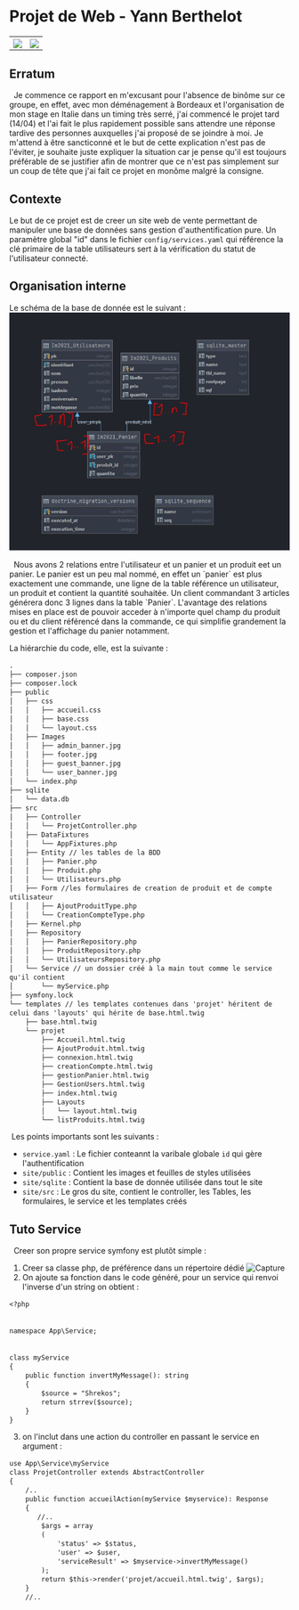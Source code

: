 # Projet de Web - Yann Berthelot

<table>
  <tr>
    <td><img align="center" src="https://upload.wikimedia.org/wikipedia/fr/c/c6/Universit%C3%A9_de_Poitiers_%28logo_2012%29.png"/></td>
    <td><img align="center" src="https://symfony.com/logos/symfony_black_03.png"/></td>
  </tr>
</table>

## Erratum
&nbsp; Je commence ce rapport en m'excusant pour l'absence de binôme sur ce groupe, en effet, avec mon déménagement à Bordeaux et l'organisation de mon stage en Italie dans un timing très serré, j'ai commencé le projet tard (14/04) et l'ai fait le plus rapidement possible sans attendre une réponse tardive des personnes auxquelles j'ai proposé de se joindre à moi. Je m'attend à être sancticonné et le but de cette explication n'est pas de l'éviter, je souhaite juste expliquer la situation car je pense qu'il est toujours préférable de se justifier afin de montrer que ce n'est pas simplement sur un coup de tête que j'ai fait ce projet en monôme malgré la consigne.

## Contexte

Le but de ce projet est de creer un site web de vente permettant de manipuler une base de données sans gestion d'authentification pure. Un paramètre global "id" dans le fichier `config/services.yaml` qui référence la clé primaire de la table utilisateurs sert à la vérification du statut de l'utilisateur connecté.

## Organisation interne

Le schéma de la base de donnée est le suivant : 
![schema](schema.JPG)
<p>&nbsp; Nous avons 2 relations entre l'utilisateur et un panier et un produit eet un panier. Le panier est un peu mal nommé, en effet un `panier` est plus exactement une commande, une ligne de la table référence un utilisateur, un produit et contient la quantité souhaitée. 
Un client commandant 3 articles générera donc 3 lignes dans la table `Panier`. L'avantage des relations mises en place est de pouvoir acceder à n'importe quel champ du produit ou et du client référencé dans la commande, ce qui simplifie grandement la gestion et l'affichage du panier notamment.
</p>

La hiérarchie du code, elle, est la suivante : 
```
.
├── composer.json
├── composer.lock
├── public
│   ├── css
│   │   ├── accueil.css
│   │   ├── base.css
│   │   └── layout.css
│   ├── Images
│   │   ├── admin_banner.jpg
│   │   ├── footer.jpg
│   │   ├── guest_banner.jpg
│   │   └── user_banner.jpg
│   └── index.php
├── sqlite
│   └── data.db
├── src
│   ├── Controller
│   │   └── ProjetController.php
│   ├── DataFixtures
│   │   └── AppFixtures.php
│   ├── Entity // les tables de la BDD
│   │   ├── Panier.php
│   │   ├── Produit.php
│   │   └── Utilisateurs.php
│   ├── Form //les formulaires de creation de produit et de compte utilisateur
│   │   ├── AjoutProduitType.php
│   │   └── CreationCompteType.php
│   ├── Kernel.php
│   ├── Repository
│   │   ├── PanierRepository.php
│   │   ├── ProduitRepository.php
│   │   └── UtilisateursRepository.php
│   └── Service // un dossier créé à la main tout comme le service qu'il contient
│       └── myService.php
├── symfony.lock
└── templates // les templates contenues dans 'projet' héritent de celui dans 'layouts' qui hérite de base.html.twig
    ├── base.html.twig
    └── projet
        ├── Accueil.html.twig
        ├── AjoutProduit.html.twig
        ├── connexion.html.twig
        ├── creationCompte.html.twig
        ├── gestionPanier.html.twig
        ├── GestionUsers.html.twig
        ├── index.html.twig
        ├── Layouts
        │   └── layout.html.twig
        └── listProduits.html.twig
```
&nbsp;Les points importants sont les suivants : 
* `service.yaml` : Le fichier conteannt la varibale globale `id` qui gère l'authentification
* `site/public`  : Contient les images et feuilles de styles utilisées 
* `site/sqlite`  : Contient la base de donnée utilisée dans tout le site
* `site/src`     : Le gros du site, contient le controller, les Tables, les formulaires, le service et les templates créés

## Tuto Service 
&nbsp; Creer son propre service symfony est plutôt simple : 
1. Creer sa classe php, de préférence dans un répertoire dédié
![Capture](https://user-images.githubusercontent.com/47954086/115143733-5d1a6600-a049-11eb-95fe-a085a55a0886.JPG)
3. On ajoute sa fonction dans le code généré, pour un service qui renvoi l'inverse d'un string on obtient : 
```
<?php


namespace App\Service;


class myService
{
    public function invertMyMessage(): string
    {
        $source = "Shrekos";
        return strrev($source);
    }
}
```
3. on l'inclut dans une action du controller en passant le service en argument : 
```
use App\Service\myService
class ProjetController extends AbstractController
{
    /..
    public function accueilAction(myService $myservice): Response
    {
       //..
        $args = array
        (
            'status' => $status,
            'user' => $user,
            'serviceResult' => $myservice->invertMyMessage()
        );
        return $this->render('projet/accueil.html.twig', $args);
    }
    //..
```
